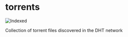torrents 
========
![Indexed](https://img.shields.io/badge/indexed-130408-blue)

Collection of torrent files discovered in the DHT network
